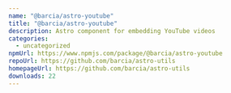 ```yaml
---
name: "@barcia/astro-youtube"
title: "@barcia/astro-youtube"
description: Astro component for embedding YouTube videos
categories:
  - uncategorized
npmUrl: https://www.npmjs.com/package/@barcia/astro-youtube
repoUrl: https://github.com/barcia/astro-utils
homepageUrl: https://github.com/barcia/astro-utils
downloads: 22
---
```

